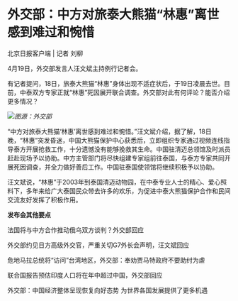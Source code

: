 # 外交部：中方对旅泰大熊猫“林惠”离世感到难过和惋惜

北京日报客户端 | 记者 刘柳

4月19日，外交部发言人汪文斌主持例行记者会。

有记者提问，18日，旅泰大熊猫“林惠”身体出现不适症状后，于19日凌晨去世。目前，中泰双方专家正就“林惠”死因展开联合调查。外交部对此有何评论？能否介绍更多情况？

![](https://inews.gtimg.com/om_bt/OuyshlHIjAzLUJVbT8EP2AQrXl7UMbNgMGf70WKfg6S_oAA/1000)_图源：外交部_

“中方对旅泰大熊猫‘林惠’离世感到难过和惋惜。”汪文斌介绍，据了解，18日晚，“林惠”突发昏迷，中国大熊猫保护中心获悉后，立即组织专家通过视频连线指导泰方开展抢救工作，十分遗憾没有能够挽救其生命。中国驻清迈总领馆及时派员赶赴现场予以协助。中方主管部门将尽快组建专家组前往泰国，与泰方专家共同开展死因调查，并全力做好善后工作。中国驻泰国使领馆将继续积极予以协助。

汪文斌说，“林惠”于2003年到泰国清迈动物园，在中泰专业人士的精心、爱心照料下，多年来给广大泰国民众带去许多的欢乐，为促进中泰大熊猫保护合作和民间交流友好发挥了积极作用。

**发布会其他要点**

法国将与中方合作推动俄乌双方谈判？外交部回应

外交部约见日方高级外交官，严重关切G7外长会声明，汪文斌回应

危地马拉总统将“访问”台湾地区，外交部：奉劝贾马特政府不要助纣为虐

联合国报告预估印度人口将在年中超过中国，外交部回应

外交部：中国经济整体呈现恢复向好态势 为世界各国发展提供了更多机遇

